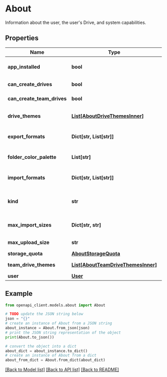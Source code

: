 # About

Information about the user, the user's Drive, and system capabilities.

## Properties

Name | Type | Description | Notes
------------ | ------------- | ------------- | -------------
**app_installed** | **bool** | Whether the user has installed the requesting app. | [optional] 
**can_create_drives** | **bool** | Whether the user can create shared drives. | [optional] 
**can_create_team_drives** | **bool** | Deprecated: Use &#x60;canCreateDrives&#x60; instead. | [optional] 
**drive_themes** | [**List[AboutDriveThemesInner]**](AboutDriveThemesInner.md) | A list of themes that are supported for shared drives. | [optional] 
**export_formats** | **Dict[str, List[str]]** | A map of source MIME type to possible targets for all supported exports. | [optional] 
**folder_color_palette** | **List[str]** | The currently supported folder colors as RGB hex strings. | [optional] 
**import_formats** | **Dict[str, List[str]]** | A map of source MIME type to possible targets for all supported imports. | [optional] 
**kind** | **str** | Identifies what kind of resource this is. Value: the fixed string &#x60;\&quot;drive#about\&quot;&#x60;. | [optional] [default to 'drive#about']
**max_import_sizes** | **Dict[str, str]** | A map of maximum import sizes by MIME type, in bytes. | [optional] 
**max_upload_size** | **str** | The maximum upload size in bytes. | [optional] 
**storage_quota** | [**AboutStorageQuota**](AboutStorageQuota.md) |  | [optional] 
**team_drive_themes** | [**List[AboutTeamDriveThemesInner]**](AboutTeamDriveThemesInner.md) | Deprecated: Use &#x60;driveThemes&#x60; instead. | [optional] 
**user** | [**User**](User.md) |  | [optional] 

## Example

```python
from openapi_client.models.about import About

# TODO update the JSON string below
json = "{}"
# create an instance of About from a JSON string
about_instance = About.from_json(json)
# print the JSON string representation of the object
print(About.to_json())

# convert the object into a dict
about_dict = about_instance.to_dict()
# create an instance of About from a dict
about_from_dict = About.from_dict(about_dict)
```
[[Back to Model list]](../README.md#documentation-for-models) [[Back to API list]](../README.md#documentation-for-api-endpoints) [[Back to README]](../README.md)



